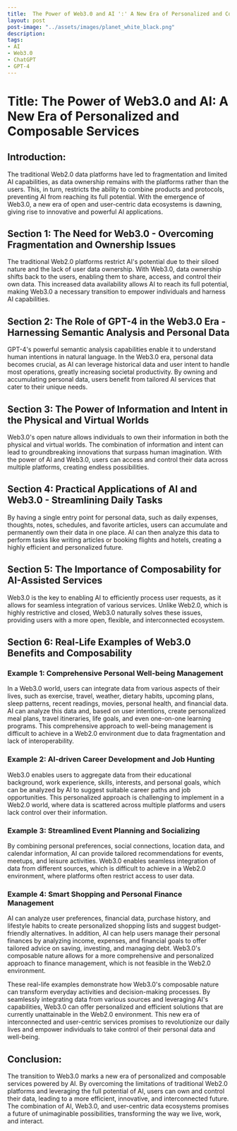 ```yaml
---
title:  The Power of Web3.0 and AI ':' A New Era of Personalized and Composable Services
layout: post
post-image: "../assets/images/planet_white_black.png"
description: 
tags:
- AI
- Web3.0
- ChatGPT
- GPT-4
---
```


# Title: The Power of Web3.0 and AI: A New Era of Personalized and Composable Services

## Introduction:
The traditional Web2.0 data platforms have led to fragmentation and limited AI capabilities, as data ownership remains with the platforms rather than the users. This, in turn, restricts the ability to combine products and protocols, preventing AI from reaching its full potential. With the emergence of Web3.0, a new era of open and user-centric data ecosystems is dawning, giving rise to innovative and powerful AI applications.

## Section 1: The Need for Web3.0 - Overcoming Fragmentation and Ownership Issues
The traditional Web2.0 platforms restrict AI's potential due to their siloed nature and the lack of user data ownership. With Web3.0, data ownership shifts back to the users, enabling them to share, access, and control their own data. This increased data availability allows AI to reach its full potential, making Web3.0 a necessary transition to empower individuals and harness AI capabilities.

## Section 2: The Role of GPT-4 in the Web3.0 Era - Harnessing Semantic Analysis and Personal Data
GPT-4's powerful semantic analysis capabilities enable it to understand human intentions in natural language. In the Web3.0 era, personal data becomes crucial, as AI can leverage historical data and user intent to handle most operations, greatly increasing societal productivity. By owning and accumulating personal data, users benefit from tailored AI services that cater to their unique needs.

## Section 3: The Power of Information and Intent in the Physical and Virtual Worlds
Web3.0's open nature allows individuals to own their information in both the physical and virtual worlds. The combination of information and intent can lead to groundbreaking innovations that surpass human imagination. With the power of AI and Web3.0, users can access and control their data across multiple platforms, creating endless possibilities.

## Section 4: Practical Applications of AI and Web3.0 - Streamlining Daily Tasks
By having a single entry point for personal data, such as daily expenses, thoughts, notes, schedules, and favorite articles, users can accumulate and permanently own their data in one place. AI can then analyze this data to perform tasks like writing articles or booking flights and hotels, creating a highly efficient and personalized future.

## Section 5: The Importance of Composability for AI-Assisted Services
Web3.0 is the key to enabling AI to efficiently process user requests, as it allows for seamless integration of various services. Unlike Web2.0, which is highly restrictive and closed, Web3.0 naturally solves these issues, providing users with a more open, flexible, and interconnected ecosystem.

## Section 6: Real-Life Examples of Web3.0 Benefits and Composability

### Example 1: Comprehensive Personal Well-being Management
In a Web3.0 world, users can integrate data from various aspects of their lives, such as exercise, travel, weather, dietary habits, upcoming plans, sleep patterns, recent readings, movies, personal health, and financial data. AI can analyze this data and, based on user intentions, create personalized meal plans, travel itineraries, life goals, and even one-on-one learning programs. This comprehensive approach to well-being management is difficult to achieve in a Web2.0 environment due to data fragmentation and lack of interoperability.

### Example 2: AI-driven Career Development and Job Hunting
Web3.0 enables users to aggregate data from their educational background, work experience, skills, interests, and personal goals, which can be analyzed by AI to suggest suitable career paths and job opportunities. This personalized approach is challenging to implement in a Web2.0 world, where data is scattered across multiple platforms and users lack control over their information.

### Example 3: Streamlined Event Planning and Socializing
By combining personal preferences, social connections, location data, and calendar information, AI can provide tailored recommendations for events, meetups, and leisure activities. Web3.0 enables seamless integration of data from different sources, which is difficult to achieve in a Web2.0 environment, where platforms often restrict access to user data.

### Example 4: Smart Shopping and Personal Finance Management
AI can analyze user preferences, financial data, purchase history, and lifestyle habits to create personalized shopping lists and suggest budget-friendly alternatives. In addition, AI can help users manage their personal finances by analyzing income, expenses, and financial goals to offer tailored advice on saving, investing, and managing debt. Web3.0's composable nature allows for a more comprehensive and personalized approach to finance management, which is not feasible in the Web2.0 environment.

These real-life examples demonstrate how Web3.0's composable nature can transform everyday activities and decision-making processes. By seamlessly integrating data from various sources and leveraging AI's capabilities, Web3.0 can offer personalized and efficient solutions that are currently unattainable in the Web2.0 environment. This new era of interconnected and user-centric services promises to revolutionize our daily lives and empower individuals to take control of their personal data and well-being.

## Conclusion:
The transition to Web3.0 marks a new era of personalized and composable services powered by AI. By overcoming the limitations of traditional Web2.0 platforms and leveraging the full potential of AI, users can own and control their data, leading to a more efficient, innovative, and interconnected future. The combination of AI, Web3.0, and user-centric data ecosystems promises a future of unimaginable possibilities, transforming the way we live, work, and interact.

